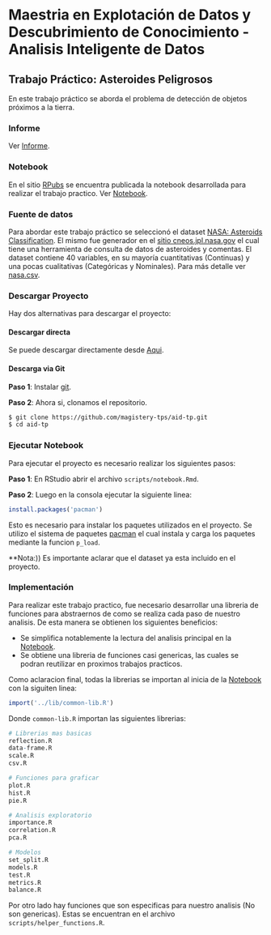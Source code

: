 # Maestria en Explotación de Datos y Descubrimiento de Conocimiento - Analisis Inteligente de Datos

## Trabajo Práctico: Asteroides Peligrosos

En este trabajo práctico se aborda el problema de detección de objetos próximos a la tierra.

### Informe

Ver [Informe](https://github.com/magistery-tps/aid-tp/blob/main/docs/Informe.pdf).

### Notebook

En el sitio [RPubs](https://rpubs.com/) se encuentra publicada la notebook desarrollada para realizar el trabajo practico. Ver [Notebook](https://rpubs.com/adrianmarino/aid-tp).

### Fuente de datos

Para abordar este trabajo práctico se seleccionó el dataset [NASA: Asteroids Classification](https://www.kaggle.com/shrutimehta/nasa-asteroids-classification). El mismo fue generador en el [sitio cneos.jpl.nasa.gov](https://cneos.jpl.nasa.gov/) el cual tiene una herramienta de consulta de datos de asteroides y comentas.  El dataset contiene 40 variables, en su mayoría cuantitativas (Continuas) y una pocas cualitativas (Categóricas y Nominales). Para más detalle ver [nasa.csv](https://github.com/magistery-tps/aid-tp/blob/main/datasets/nasa.csv).


### Descargar Proyecto

Hay dos alternativas para descargar el proyecto:

#### Descargar directa

Se puede descargar directamente desde [Aqui](https://github.com/magistery-tps/aid-tp/archive/refs/heads/main.zip). 

#### Descarga via Git

**Paso 1**: Instalar [git](https://git-scm.com/downloads).

**Paso 2**:  Ahora si, clonamos el repositorio.

```bash
$ git clone https://github.com/magistery-tps/aid-tp.git
$ cd aid-tp
```

### Ejecutar Notebook

Para ejecutar el proyecto es necesario realizar los siguientes pasos:

**Paso 1**: En RStudio abrir el archivo `scripts/notebook.Rmd`.

**Paso 2**: Luego en la consola ejecutar la siguiente linea:

```R
install.packages('pacman')
```

Esto es necesario para instalar los paquetes utilizados en el proyecto. Se utilizo el sistema de paquetes [pacman](https://github.com/trinker/pacman)  el cual instala y carga los paquetes mediante la funcion `p_load`.

**Nota:)) Es importante aclarar que el dataset ya esta incluido en el proyecto.

### Implementación

Para realizar este trabajo practico, fue necesario desarrollar una libreria de funciones para abstraernos de como se realiza cada paso de nuestro analisis. De esta manera se obtienen los siguientes beneficios:

* Se simplifica notablemente la lectura del analisis principal en la [Notebook](https://rpubs.com/adrianmarino/aid-tp).
* Se obtiene una libreria de funciones casi genericas, las cuales se podran reutilizar en proximos trabajos practicos.

Como aclaracion final, todas la librerias se importan al inicia de la [Notebook](https://rpubs.com/adrianmarino/aid-tp) con la siguiten linea:

```R
import('../lib/common-lib.R')
```

Donde `common-lib.R` importan las siguientes librerias:

```R
# Librerias mas basicas
reflection.R
data-frame.R
scale.R
csv.R

# Funciones para graficar
plot.R
hist.R
pie.R

# Analisis exploratorio
importance.R
correlation.R
pca.R

# Modelos
set_split.R
models.R
test.R
metrics.R
balance.R
```

Por otro lado hay funciones que son especificas para nuestro analisis (No son genericas). Estas se encuentran en el archivo `scripts/helper_functions.R`. 


